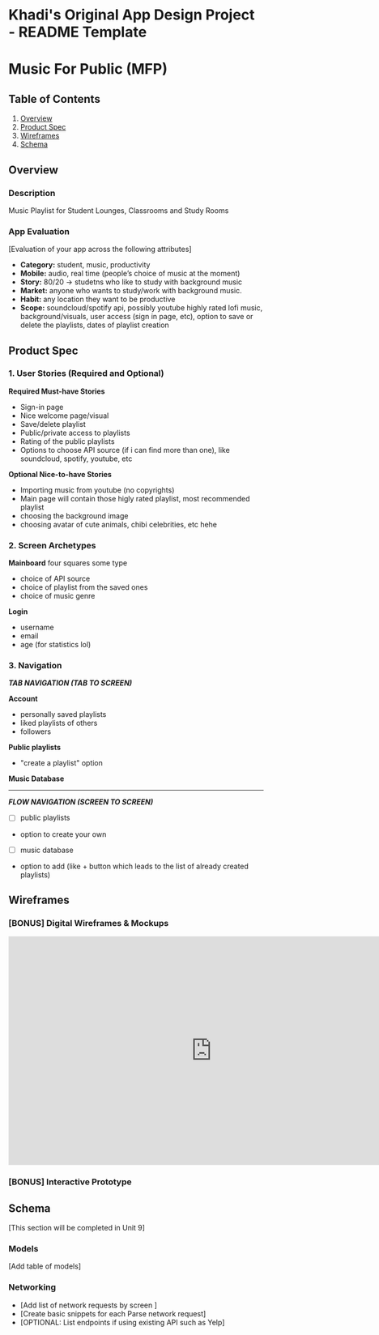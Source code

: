 Khadi's Original App Design Project - README Template
===

# Music For Public (MFP)

## Table of Contents

1. [Overview](#Overview)
2. [Product Spec](#Product-Spec)
3. [Wireframes](#Wireframes)
4. [Schema](#Schema)

## Overview

### Description

Music Playlist for Student Lounges, Classrooms and Study Rooms

### App Evaluation

[Evaluation of your app across the following attributes]
- **Category:** student, music, productivity
- **Mobile:** audio, real time (people’s choice of music at the moment)
- **Story:** 80/20 -> studetns who like to study with background music
- **Market:** anyone who wants to study/work with background music.
- **Habit:** any location they want to be productive
- **Scope:** soundcloud/spotify api, possibly youtube highly rated lofi music, background/visuals, user access (sign in page, etc), option to save or delete the playlists, dates of playlist creation

## Product Spec

### 1. User Stories (Required and Optional)

**Required Must-have Stories**

* Sign-in page
* Nice welcome page/visual
* Save/delete playlist
* Public/private access to playlists
* Rating of the public playlists
* Options to choose API source (if i can find more than one), like soundcloud, spotify, youtube, etc

**Optional Nice-to-have Stories**

* Importing music from youtube (no copyrights)
* Main page will contain those higly rated playlist, most recommended playlist
* choosing the background image
* choosing avatar of cute animals, chibi celebrities, etc hehe

### 2. Screen Archetypes

**Mainboard**
four squares some type
* choice of API source
* choice of playlist from the saved ones 
* choice of music genre

**Login**
* username
* email
* age (for statistics lol)

### 3. Navigation
***TAB NAVIGATION (TAB TO SCREEN)***

**Account** 

* personally saved playlists 
* liked playlists of others
* followers

**Public playlists** 
* "create a playlist" option 

**Music Database**

--------------------------------

***FLOW NAVIGATION (SCREEN TO SCREEN)***
- [ ] public playlists
* option to create your own
- [ ] music database
* option to add (like + button which leads to the list of already created playlists)

## Wireframes

### [BONUS] Digital Wireframes & Mockups
<iframe style="border: 1px solid rgba(0, 0, 0, 0.1);" width="800" height="450" src="https://www.figma.com/embed?embed_host=share&url=https%3A%2F%2Fwww.figma.com%2Ffile%2FVLMvB8paxhAiq4L1nkavAW%2Fcodepath_IOS_capstone8%3Ftype%3Ddesign%26node-id%3D0%253A1%26mode%3Ddev" allowfullscreen></iframe>


### [BONUS] Interactive Prototype

## Schema 

[This section will be completed in Unit 9]

### Models

[Add table of models]

### Networking

- [Add list of network requests by screen ]
- [Create basic snippets for each Parse network request]
- [OPTIONAL: List endpoints if using existing API such as Yelp]